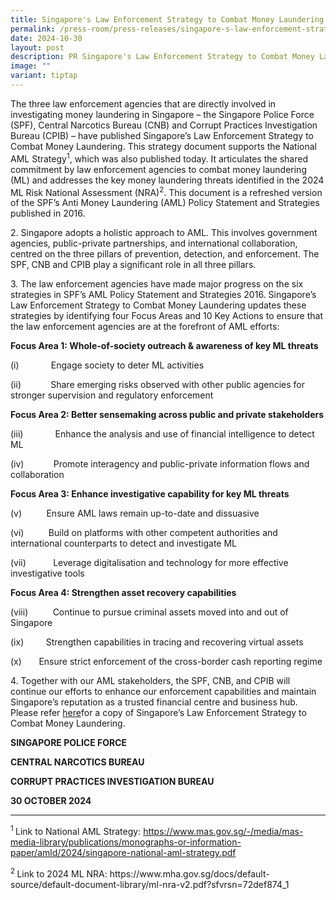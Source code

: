```yaml
---
title: Singapore's Law Enforcement Strategy to Combat Money Laundering
permalink: /press-room/press-releases/singapore-s-law-enforcement-strategy-to-combat-money-laundering/
date: 2024-10-30
layout: post
description: PR Singapore's Law Enforcement Strategy to Combat Money Laundering
image: ""
variant: tiptap
---
```

<p>The three law enforcement agencies that are directly involved in investigating
money laundering in Singapore – the Singapore Police Force (SPF), Central
Narcotics Bureau (CNB) and Corrupt Practices Investigation Bureau (CPIB)
– have published Singapore’s Law Enforcement Strategy to Combat Money Laundering.
This strategy document supports the National AML Strategy<sup>1</sup>,
which was also published today. It articulates the shared commitment by
law enforcement agencies to combat money laundering (ML) and addresses
the key money laundering threats identified in the 2024 ML Risk National
Assessment (NRA)<sup>2</sup>. This document is a refreshed version of the
SPF’s Anti Money Laundering (AML) Policy Statement and Strategies published
in 2016.</p>
<p>2. Singapore adopts a holistic approach to AML. This involves government
agencies, public-private partnerships, and international collaboration,
centred on the three pillars of prevention, detection, and enforcement.
The SPF, CNB and CPIB play a significant role in all three pillars.
<br>
</p>
<p>3. The law enforcement agencies have made major progress on the six strategies
in SPF’s AML Policy Statement and Strategies 2016. Singapore’s Law Enforcement
Strategy to Combat Money Laundering updates these strategies by identifying
four Focus Areas and 10 Key Actions to ensure that the law enforcement
agencies are at the forefront of AML efforts:</p>
<p><strong>Focus Area 1: Whole-of-society outreach &amp; awareness of key ML threats</strong>
</p>
<p>(i)&nbsp;&nbsp;&nbsp;&nbsp;&nbsp;&nbsp;&nbsp;&nbsp;&nbsp;&nbsp;&nbsp;&nbsp;
Engage society to deter ML activities</p>
<p>(ii)&nbsp;&nbsp;&nbsp;&nbsp;&nbsp;&nbsp;&nbsp;&nbsp;&nbsp;&nbsp;&nbsp;
Share emerging risks observed with other public agencies for stronger supervision
and regulatory enforcement</p>
<p><strong>Focus Area 2: Better sensemaking across public and private stakeholders</strong>
</p>
<p>(iii)&nbsp;&nbsp;&nbsp;&nbsp;&nbsp;&nbsp;&nbsp;&nbsp;&nbsp;&nbsp;&nbsp;&nbsp;
Enhance the analysis and use of financial intelligence to detect ML</p>
<p>(iv)&nbsp;&nbsp;&nbsp;&nbsp;&nbsp;&nbsp;&nbsp;&nbsp;&nbsp;&nbsp;&nbsp;
Promote interagency and public-private information flows and collaboration</p>
<p><strong>Focus Area 3: Enhance investigative capability for key ML threats</strong>
</p>
<p>(v)&nbsp;&nbsp;&nbsp;&nbsp;&nbsp;&nbsp;&nbsp;&nbsp;&nbsp; Ensure AML laws
remain up-to-date and dissuasive</p>
<p>(vi)&nbsp;&nbsp;&nbsp;&nbsp;&nbsp;&nbsp;&nbsp;&nbsp;&nbsp; Build on platforms
with other competent authorities and international counterparts to detect
and investigate ML</p>
<p>(vii)&nbsp;&nbsp;&nbsp;&nbsp;&nbsp;&nbsp;&nbsp;&nbsp;&nbsp;&nbsp; Leverage
digitalisation and technology for more effective investigative tools</p>
<p><strong>Focus Area 4: Strengthen asset recovery capabilities</strong>
</p>
<p>(viii)&nbsp;&nbsp;&nbsp;&nbsp;&nbsp;&nbsp;&nbsp;&nbsp;&nbsp; Continue
to pursue criminal assets moved into and out of Singapore</p>
<p>(ix)&nbsp;&nbsp;&nbsp;&nbsp;&nbsp;&nbsp;&nbsp;&nbsp; Strengthen capabilities
in tracing and recovering virtual assets</p>
<p>(x)&nbsp;&nbsp;&nbsp;&nbsp;&nbsp;&nbsp; Ensure strict enforcement of the
cross-border cash reporting regime</p>
<p>4. Together with our AML stakeholders, the SPF, CNB, and CPIB will continue
our efforts to enhance our enforcement capabilities and maintain Singapore’s
reputation as a trusted financial centre and business hub. Please refer
<a href="/files/Singapore_s_Law_Enforcement_Strategy_to_Combat_Money_Laundering_2024.pdf" rel="noopener noreferrer nofollow" target="_blank">here</a>for a copy of Singapore’s Law Enforcement Strategy to Combat Money
Laundering.</p>
<p></p>
<p><strong>SINGAPORE POLICE FORCE</strong>
</p>
<p><strong>CENTRAL NARCOTICS BUREAU</strong>
</p>
<p><strong>CORRUPT PRACTICES INVESTIGATION BUREAU</strong>
</p>
<p><strong>30 OCTOBER 2024 </strong>
</p>
<hr>
<p><sup>1 </sup>Link to National AML Strategy: <a href="https://www.mas.gov.sg/-/media/mas-media-library/publications/monographs-or-information-paper/amld/2024/singapore-national-aml-strategy.pdf" rel="noopener noreferrer nofollow" target="_blank">https://www.mas.gov.sg/-/media/mas-media-library/publications/monographs-or-information-paper/amld/2024/singapore-national-aml-strategy.pdf</a>
</p>
<p><sup>2 </sup>Link to 2024 ML NRA: <a rel="noopener noreferrer nofollow" target="_blank">https://www.mha.gov.sg/docs/default-source/default-document-library/ml-nra-v2.pdf?sfvrsn=72def874_1</a>
</p>